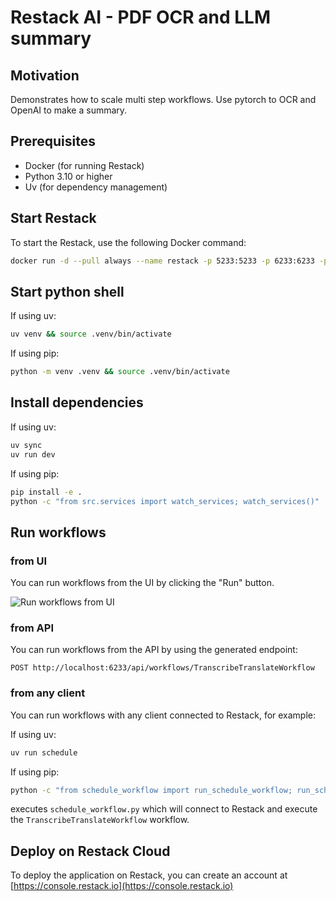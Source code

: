 # Restack AI - PDF OCR and LLM summary

## Motivation

Demonstrates how to scale multi step workflows.
Use pytorch to OCR and OpenAI to make a summary.

## Prerequisites

- Docker (for running Restack)
- Python 3.10 or higher
- Uv (for dependency management)

## Start Restack

To start the Restack, use the following Docker command:

```bash
docker run -d --pull always --name restack -p 5233:5233 -p 6233:6233 -p 7233:7233 -p 9233:9233 ghcr.io/restackio/restack:main
```

## Start python shell

If using uv:

```bash
uv venv && source .venv/bin/activate
```

If using pip:

```bash
python -m venv .venv && source .venv/bin/activate
```

## Install dependencies

If using uv:

```bash
uv sync
uv run dev
```

If using pip:

```bash
pip install -e .
python -c "from src.services import watch_services; watch_services()"
```

## Run workflows

### from UI

You can run workflows from the UI by clicking the "Run" button.

![Run workflows from UI](./ui-screenshot.png)

### from API

You can run workflows from the API by using the generated endpoint:

`POST http://localhost:6233/api/workflows/TranscribeTranslateWorkflow`

### from any client

You can run workflows with any client connected to Restack, for example:

If using uv:

```bash
uv run schedule
```

If using pip:

```bash
python -c "from schedule_workflow import run_schedule_workflow; run_schedule_workflow()"
```

executes `schedule_workflow.py` which will connect to Restack and execute the `TranscribeTranslateWorkflow` workflow.

## Deploy on Restack Cloud

To deploy the application on Restack, you can create an account at [https://console.restack.io](https://console.restack.io)
